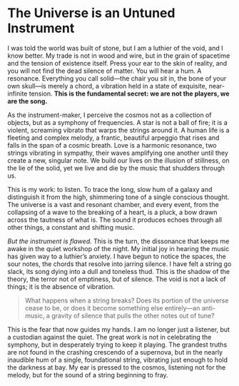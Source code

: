 # The Universe is an Untuned Instrument

I was told the world was built of stone, but I am a luthier of the void, and I know better. My trade is not in wood and wire, but in the grain of spacetime and the tension of existence itself. Press your ear to the skin of reality, and you will not find the dead silence of matter. You will hear a hum. A resonance. Everything you call solid—the chair you sit in, the bone of your own skull—is merely a chord, a vibration held in a state of exquisite, near-infinite tension. **This is the fundamental secret: we are not the players, we are the song.**

As the instrument-maker, I perceive the cosmos not as a collection of objects, but as a symphony of frequencies. A star is not a ball of fire; it is a violent, screaming vibrato that warps the strings around it. A human life is a fleeting and complex melody, a frantic, beautiful arpeggio that rises and falls in the span of a cosmic breath. Love is a harmonic resonance, two strings vibrating in sympathy, their waves amplifying one another until they create a new, singular note. We build our lives on the illusion of stillness, on the lie of the solid, yet we live and die by the music that shudders through us.

This is my work: to listen. To trace the long, slow hum of a galaxy and distinguish it from the high, shimmering tone of a single conscious thought. The universe is a vast and resonant chamber, and every event, from the collapsing of a wave to the breaking of a heart, is a pluck, a bow drawn across the tautness of what is. The sound it produces echoes through all other things, a constant and shifting music.

*But the instrument is flawed.* This is the turn, the dissonance that keeps me awake in the quiet workshop of the night. My initial joy in hearing the music has given way to a luthier’s anxiety. I have begun to notice the spaces, the sour notes, the chords that resolve into jarring silence. I have felt a string go slack, its song dying into a dull and toneless thud. This is the shadow of the theory, the terror not of emptiness, but of silence. The void is not a lack of things; it is the absence of vibration.

> What happens when a string breaks? Does its portion of the universe cease to be, or does it become something else entirely—an anti-music, a gravity of silence that pulls the other notes out of tune?

This is the fear that now guides my hands. I am no longer just a listener, but a custodian against the quiet. The great work is not in celebrating the symphony, but in desperately trying to keep it playing. The grandest truths are not found in the crashing crescendo of a supernova, but in the nearly inaudible hum of a single, foundational string, vibrating just enough to hold the darkness at bay. My ear is pressed to the cosmos, listening not for the melody, but for the sound of a string beginning to fray.
